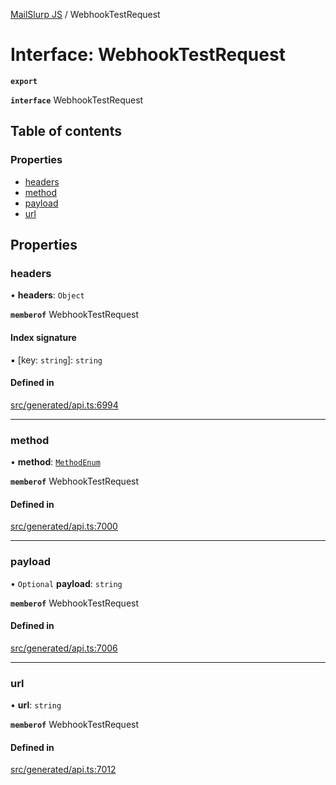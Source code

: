 [MailSlurp JS](../README.md) / WebhookTestRequest

# Interface: WebhookTestRequest

**`export`**

**`interface`** WebhookTestRequest

## Table of contents

### Properties

- [headers](WebhookTestRequest.md#headers)
- [method](WebhookTestRequest.md#method)
- [payload](WebhookTestRequest.md#payload)
- [url](WebhookTestRequest.md#url)

## Properties

### headers

• **headers**: `Object`

**`memberof`** WebhookTestRequest

#### Index signature

▪ [key: `string`]: `string`

#### Defined in

[src/generated/api.ts:6994](https://github.com/mailslurp/mailslurp-client/blob/6534d6f/src/generated/api.ts#L6994)

___

### method

• **method**: [`MethodEnum`](../enums/WebhookTestRequest.MethodEnum.md)

**`memberof`** WebhookTestRequest

#### Defined in

[src/generated/api.ts:7000](https://github.com/mailslurp/mailslurp-client/blob/6534d6f/src/generated/api.ts#L7000)

___

### payload

• `Optional` **payload**: `string`

**`memberof`** WebhookTestRequest

#### Defined in

[src/generated/api.ts:7006](https://github.com/mailslurp/mailslurp-client/blob/6534d6f/src/generated/api.ts#L7006)

___

### url

• **url**: `string`

**`memberof`** WebhookTestRequest

#### Defined in

[src/generated/api.ts:7012](https://github.com/mailslurp/mailslurp-client/blob/6534d6f/src/generated/api.ts#L7012)
